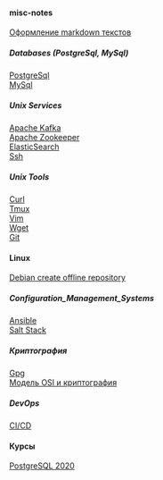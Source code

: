 #### misc-notes
[Оформление markdown текстов](./tools/markdown.txt)


##### Databases (PostgreSql, MySql)
[PostgreSql](./databases/postgresql.md)</br>
[MySql](./databases/mysql.md)</br>

##### Unix Services
[Apache Kafka](./unix_services/apache_kafka.md) </br>
[Apache Zookeeper](./unix_services/apache_zookeeper.md)</br>
[ElasticSearch](./unix_services/elasticsearch.md)</br>
[Ssh](./unix_services/ssh.md)</br>

##### Unix Tools
[Curl](./tools/curl.md)</br>
[Tmux](./tools/tmux.md) </br>
[Vim](./tools/vim.md)</br>
[Wget](./tools/wget.md)</br>
[Git](./tools/git.md)</br>



#### Linux
[Debian create offline repository](./linux/debian_offline_repository.md) </br>

##### Configuration_Management_Systems
[Ansible](./configuration_management_systems/ansible.md) </br>
[Salt Stack](./configuration_management_systems/SaltStack.md) </br>


##### Криптография
[Gpg](./cryptography/gpg.md)</br>
[Модель OSI и криптография](./cryptography/osi_crypto.md)</br>

##### DevOps
[CI/CD](./devops/ci_cd.md)</br>


#### Курсы
[PostgreSQL 2020](./databases/course_PostgreSQL_2020.md)